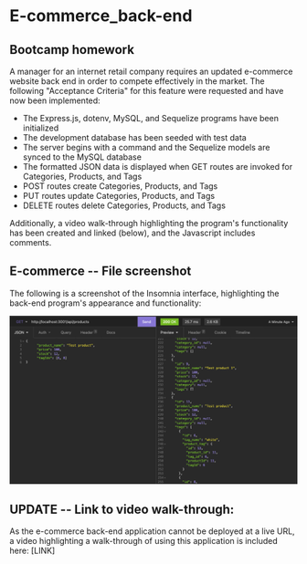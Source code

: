 # E-commerce_back-end

## Bootcamp homework

A manager for an internet retail company requires an updated e-commerce website back end in order to compete effectively in the market. The following "Acceptance Criteria" for this feature were requested and have now been implemented:

- The Express.js, dotenv, MySQL, and Sequelize programs have been initialized
- The development database has been seeded with test data
- The server begins with a command and the Sequelize models are synced to the MySQL database
- The formatted JSON data is displayed when GET routes are invoked for Categories, Products, and Tags
- POST routes create Categories, Products, and Tags
- PUT routes update Categories, Products, and Tags
- DELETE routes delete Categories, Products, and Tags

Additionally, a video walk-through highlighting the program's functionality has been created and linked (below), and the Javascript includes comments.

## E-commerce -- File screenshot

The following is a screenshot of the Insomnia interface, highlighting the back-end program's appearance and functionality:

![Insomnia app view of the e-commerce back-end. This image includes: A left-hand column where a user has added a "Test product" with two tagIds, and a right-hand column showing the newly-updated product database including seed data](./screenshot.png)

## UPDATE -- Link to video walk-through:

As the e-commerce back-end application cannot be deployed at a live URL, a video highlighting a walk-through of using this application is included here: [LINK]
